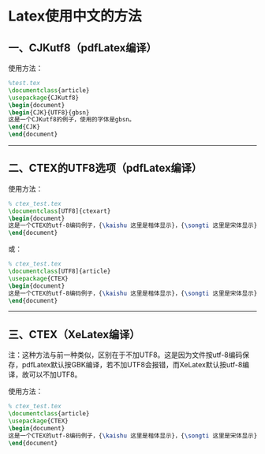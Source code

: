 # Latex使用中文的方法

## 一、CJKutf8（pdfLatex编译）

使用方法：

```latex
%test.tex
\documentclass{article}
\usepackage{CJKutf8}
\begin{document}
\begin{CJK}{UTF8}{gbsn}
这是一个CJKutf8的例子，使用的字体是gbsn。
\end{CJK}
\end{document}
```

---

## 二、CTEX的UTF8选项（pdfLatex编译）

使用方法：

```latex
% ctex_test.tex
\documentclass[UTF8]{ctexart}
\begin{document}
这是一个CTEX的utf-8编码例子，{\kaishu 这里是楷体显示}，{\songti 这里是宋体显示}，{\heiti 这里是黑体显示}，{\fangsong 这里是仿宋显示}。
\end{document}
```

或：

```latex
% ctex_test.tex
\documentclass[UTF8]{article}
\usepackage{CTEX}
\begin{document}
这是一个CTEX的utf-8编码例子，{\kaishu 这里是楷体显示}，{\songti 这里是宋体显示}，{\heiti 这里是黑体显示}，{\fangsong 这里是仿宋显示}。
\end{document}
```

---

## 三、CTEX（XeLatex编译）

注：这种方法与前一种类似，区别在于不加UTF8。这是因为文件按utf-8编码保存，pdfLatex默认按GBK编译，若不加UTF8会报错，而XeLatex默认按utf-8编译，故可以不加UTF8。

使用方法：

```latex
% ctex_test.tex
\documentclass{article}
\usepackage{CTEX}
\begin{document}
这是一个CTEX的utf-8编码例子，{\kaishu 这里是楷体显示}，{\songti 这里是宋体显示}，{\heiti 这里是黑体显示}，{\fangsong 这里是仿宋显示}。
\end{document}
```

